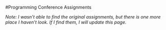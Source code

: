 #Programming Conference Assignments

*Note: I wasn’t able to find the original assignments, but there is one more place I haven’t look. If I find them, I will update this page.*
